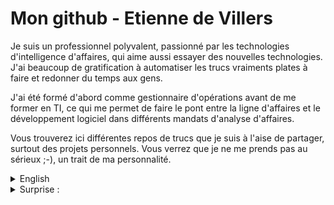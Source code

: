 
# Mon github - Etienne de Villers

Je suis un professionnel polyvalent, passionné par les technologies d'intelligence d'affaires, qui aime aussi essayer des nouvelles technologies. J'ai beaucoup de gratification à automatiser les trucs vraiments plates à faire et redonner du temps aux gens. 

J'ai été formé d'abord comme gestionnaire d'opérations avant de me former en TI, ce qui me permet de faire le pont entre la ligne d'affaires et le développement logiciel dans différents mandats d'analyse d'affaires. 

Vous trouverez ici différentes repos de trucs que je suis à l'aise de partager, surtout des projets personnels.  Vous verrez que je ne me prends pas au sérieux ;-), un trait de ma personnalité.

<details><summary>English</summary>

<p>
  
# My github - Etienne de Villers
  
I am a versatile professional, passionate about BI technologies, who also likes to try new technologies. I get my kicks from automating the really boring stuff and giving people their precious time back.

I was first trained as an operations manager before training in IT, which allows me to bridge the gap between the business core and software development in various business analysis efforts.

Here you'll find various repos of stuff that I'm comfortable sharing, mostly personal projects. You will see that I don't take myself too seriously :-), which is something I like about myself.   
</p>
</details>

<details><summary>Surprise :</summary>

<p>
![a goat](https://github.com/edevillers/edevillers.github.io/blob/main/goat.svg)
</p>
</details>


